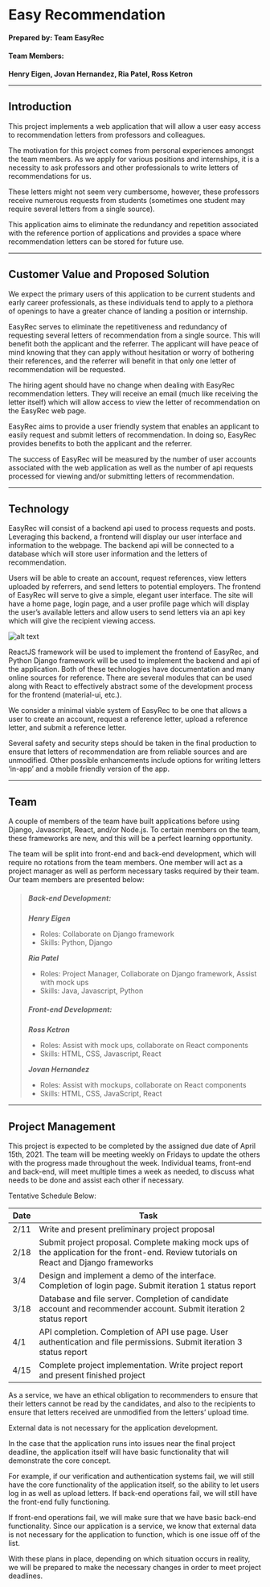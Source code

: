 # Easy Recommendation
#### Prepared by: Team EasyRec

#### Team Members:
__Henry Eigen, Jovan Hernandez, Ria Patel, Ross Ketron__

---

## Introduction

This project implements a web application that will allow a user easy access to recommendation letters from professors and colleagues. 

The motivation for this project comes from personal experiences amongst the team members. As we apply for various positions and internships, it is a necessity to ask professors and other professionals to write letters of recommendations for us. 

These letters might not seem very cumbersome, however, these professors receive numerous requests from students (sometimes one student may require several letters from a single source). 

This application aims to eliminate the redundancy and repetition associated with the reference portion of applications and provides a space where recommendation letters can be stored for future use. 

---

## Customer Value and Proposed Solution

We expect the primary users of this application to be current students and early career professionals, as these individuals tend to apply to a plethora of openings to have a greater chance of landing a position or internship.

EasyRec serves to eliminate the repetitiveness and redundancy of requesting several letters of recommendation from a single source. This will benefit both the applicant and the referrer. The applicant will have peace of mind knowing that they can apply without hesitation or worry of bothering their references, and the referrer will benefit in that only one letter of recommendation will be requested. 

The hiring agent should have no change when dealing with EasyRec recommendation letters. They will receive an email (much like receiving the letter itself) which will allow access to view the letter of recommendation on the EasyRec web page.

EasyRec aims to provide a user friendly system that enables an applicant to easily request and submit letters of recommendation. In doing so, EasyRec provides benefits to both the applicant and the referrer. 

The success of EasyRec will be measured by the number of user accounts associated with the web application as well as the number of api requests processed for viewing and/or submitting letters of recommendation.

---

## Technology

EasyRec will consist of a backend api used to process requests and posts. Leveraging this backend, a frontend will display our user interface and information to the webpage. The backend api will be connected to a database which will store user information and the letters of recommendation. 

Users will be able to create an account, request references, view letters uploaded by referrers, and send letters to potential employers. The frontend of EasyRec will serve to give a simple, elegant user interface. 
The site will have a home page, login page, and a user profile page which will display the user’s available letters and allow users to send letters via an api key which will give the recipient viewing access.


![alt text](https://github.com/CS340-21/EasyRec/Images/TechFlowDiagram.png?raw=true)

ReactJS framework will be used to implement the frontend of EasyRec, and Python Django framework will be used to implement the backend and api of the application. Both of these technologies have documentation and many online sources for reference. There are several modules that can be used along with React to effectively abstract some of the development process for the frontend (material-ui, etc.). 

We consider a minimal viable system of EasyRec to be one that allows a user to create an account, request a reference letter, upload a reference letter, and submit a reference letter. 

Several safety and security steps should be taken in the final production to ensure that letters of recommendation are from reliable sources and are unmodified. Other possible enhancements include options for writing letters ‘in-app’ and a mobile friendly version of the app. 

---

## Team

A couple of members of the team have built applications before using Django, Javascript, React, and/or Node.js. To certain members on the team, these frameworks are new, and this will be a perfect learning opportunity. 

The team will be split into front-end and back-end development, which will require no rotations from the team members. One member will act as a project manager as well as perform necessary tasks required by their team. Our team members are presented below:

>##### _Back-end Development_:
>
>___Henry Eigen___
>* Roles: Collaborate on Django framework
>* Skills: Python, Django
>
>___Ria Patel___
>* Roles: Project Manager, Collaborate on Django framework, Assist with mock ups
>* Skills: Java, Javascript, Python 
>
>##### _Front-end Development_:
>___Ross Ketron___
>* Roles: Assist with mock ups, collaborate on React components
>* Skills: HTML, CSS, Javascript, React
>
>___Jovan Hernandez___
>* Roles: Assist with mockups, collaborate on React components 
>* Skills: HTML, CSS, JavaScript,  React

---

## Project Management

This project is expected to be completed by the assigned due date of April 15th, 2021. The team will be meeting weekly on Fridays to update the others with the progress made throughout the week. Individual teams, front-end and back-end, will meet multiple times a week as needed, to discuss what needs to be done and assist each other if necessary. 

Tentative Schedule Below:

| Date | Task |
---|---
| 2/11 | Write and present preliminary project proposal |
| 2/18 | Submit project proposal. Complete making mock ups of the application for the front-end. Review tutorials on React and Django frameworks |
| 3/4 | Design and implement a demo of the interface. Completion of login page. Submit iteration 1 status report
| 3/18 | Database and file server. Completion of candidate account and recommender account. Submit iteration 2 status report |
| 4/1 | API completion. Completion of API use page. User authentication and file permissions. Submit iteration 3 status report |
| 4/15 | Complete project implementation. Write project report and present finished project |


As a service, we have an ethical obligation to recommenders to ensure that their letters cannot be read by the candidates, and also to the recipients to ensure that letters received are unmodified from the letters’ upload time. 

External data is not necessary for the application development. 

In the case that the application runs into issues near the final project deadline, the application itself will have basic functionality that will demonstrate the core concept. 

For example, if our verification and authentication systems fail, we will still have the core functionality of the application itself, so the ability to let users log in as well as upload letters. If back-end operations fail, we will still have the front-end fully functioning.

If front-end operations fail, we will make sure that we have basic back-end functionality. Since our application is a service, we know that external data is not necessary for the application to function, which is one issue off of the list. 

With these plans in place, depending on which situation occurs in reality, we will be prepared to make the necessary changes in order to meet project deadlines. 
